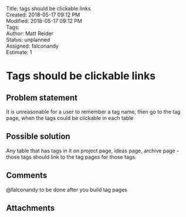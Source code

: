 Title: tags should be clickable links  
Created: 2018-05-17 09:12 PM  
Modified: 2018-05-17 09:12 PM  
Tags:   
Author: Matt Reider  
Status: unplanned  
Assigned: falconandy   
Estimate: 1

# Tags should be clickable links

## Problem statement

It is unreasonable for a user to remember a tag name, then go to the tag page, when the tags could
be clickable in each table

## Possible solution

Any table that has tags in it on project page, ideas page, archive page - those tags should link to the tag pages for those tags.

## Comments

@falconandy to be done after you build tag pages

## Attachments
